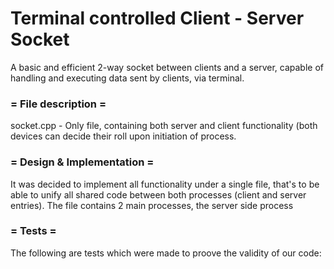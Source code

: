 # Terminal controlled Client - Server Socket
  A basic and efficient 2-way socket between clients and a server, capable of handling and executing data sent by    clients, via terminal.

### =      File description     =

  socket.cpp - Only file, containing both server and client functionality (both devices can decide their roll upon     initiation of process.

### =  Design & Implementation  =

  It was decided to implement all functionality under a single file, that's to be able to unify all shared code      between both processes (client and server entries).
  The file contains 2 main processes, the server side process

### =           Tests           =

The following are tests which were made to proove the validity of our code:



